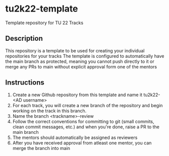 # tu2k22-template
Template repository for TU 22 Tracks

## Description
This repository is a template to be used for creating your individual repositories for your tracks
The template is configured to automatically have the main branch as protected,
meaning you cannot push directly to it or merge any PRs to main without explicit approval form one of the mentors

## Instructions
1. Create a new Github repository from this template and name it tu2k22-\<AD username\>
2. For each track, you will create a new branch of the repository and begin working on the track in this branch. 
3. Name the branch \<trackname\>-review 
4. Follow the correct conventions for committing to git (small commits, clean commit messages, etc.) and when you're done, raise a PR to the main branch
5. The mentors should automatically be assigned as reviewers
6. After you have received approval from atleast one mentor, you can merge the branch into main